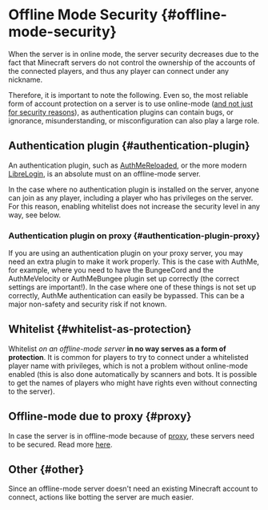 # Offline Mode Security {#offline-mode-security}
When the server is in online mode, the server security decreases due to the fact that Minecraft servers do not control the ownership of the accounts of the connected players, and thus any player can connect under any nickname.

Therefore, it is important to note the following. Even so, the most reliable form of account protection on a server is to use online-mode ([and not just for security reasons](../general/online-mode.md#offline-mode)), as authentication plugins can contain bugs, or ignorance, misunderstanding, or misconfiguration can also play a large role.

## Authentication plugin {#authentication-plugin}
An authentication plugin, such as [AuthMeReloaded](https://www.spigotmc.org/resources/authmereloaded.6269/), or the more modern [LibreLogin](https://modrinth.com/plugin/libre-login), is an absolute must on an offline-mode server.

In the case where no authentication plugin is installed on the server, anyone can join as any player, including a player who has privileges on the server. For this reason, enabling whitelist does not increase the security level in any way, see below.

### Authentication plugin on proxy {#authentication-plugin-proxy}
If you are using an authentication plugin on your proxy server, you may need an extra plugin to make it work properly. This is the case with AuthMe, for example, where you need to have the BungeeCord and the AuthMeVelocity or AuthMeBungee plugin set up correctly (the correct settings are important!). In the case where one of these things is not set up correctly, AuthMe authentication can easily be bypassed. This can be a major non-safety and security risk if not known.

## Whitelist {#whitelist-as-protection}
Whitelist *on an offline-mode server* **in no way serves as a form of protection**. It is common for players to try to connect under a whitelisted player name with privileges, which is not a problem without online-mode enabled (this is also done automatically by scanners and bots. It is possible to get the names of players who might have rights even without connecting to the server).

## Offline-mode due to proxy {#proxy}
In case the server is in offline-mode because of [proxy](../proxy.md#proxy), these servers need to be secured. Read more [here](../security/proxy.md#proxy-security).

## Other {#other}
Since an offline-mode server doesn't need an existing Minecraft account to connect, actions like botting the server are much easier.